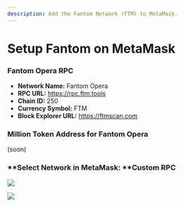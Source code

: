 ```yaml
---
description: Add the Fantom Network (FTM) to MetaMask.
---
```


# Setup Fantom on MetaMask

### Fantom Opera RPC&#x20;

* **Network Name:** Fantom Opera
* **RPC URL:** https://rpc.ftm.tools
* **Chain ID:** 250
* **Currency Symbol:** FTM
* **Block Explorer URL:** https://ftmscan.com

### Million Token Address for Fantom Opera

(soon)

### **Select Network in MetaMask: **Custom RPC

![](../../.gitbook/assets/metamask\_custom\_rpc.jpg)

![](../../.gitbook/assets/metamask\_setup\_fantom\_rpc.png)
